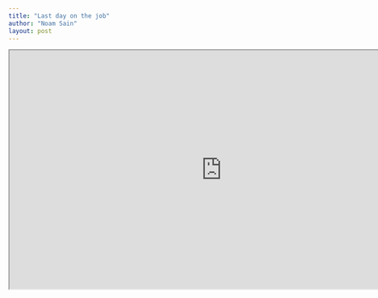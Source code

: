```yaml
---
title: "Last day on the job"
author: "Noam Sain"
layout: post
---
```


<iframe height="473" src="https://www.youtube.com/embed/jIeU5CWpsPs?feature=oembed" title="last day on the job" width="840"></iframe>
